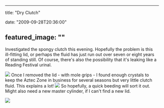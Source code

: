 
---
title: "Dry Clutch"

date: "2009-09-28T20:36:00"

featured_image: ""
---


Investigated the spongy clutch this evening.  Hopefully the problem is this ill-fitting lid, or perhaps the fluid has just run out over seven or eight years of standing still.  Of course, there's also the possibility that it's leaking like a Reading Festival urinal.

<a href="http://danandtheduke.co.uk/uploaded_images/IMG_1825-738147.JPG"><img src="http://danandtheduke.co.uk/uploaded_images/IMG_1825-738139.JPG"/></a>
Once I removed the lid - with mole grips - I found enough crystals to keep the Aztec Zone in business for several seasons but very little clutch fluid.  This explains a lot!
<a href="http://danandtheduke.co.uk/uploaded_images/IMG_1831-738171.JPG"><img src="http://danandtheduke.co.uk/uploaded_images/IMG_1831-738165.JPG"/></a>
So hopefully, a quick beeding will sort it out.  Might also need a new master cylinder, if I can't find a new lid.

<a href="http://danandtheduke.co.uk/uploaded_images/IMG_1832-760949.JPG"><img src="http://danandtheduke.co.uk/uploaded_images/IMG_1832-760940.JPG"/></a>